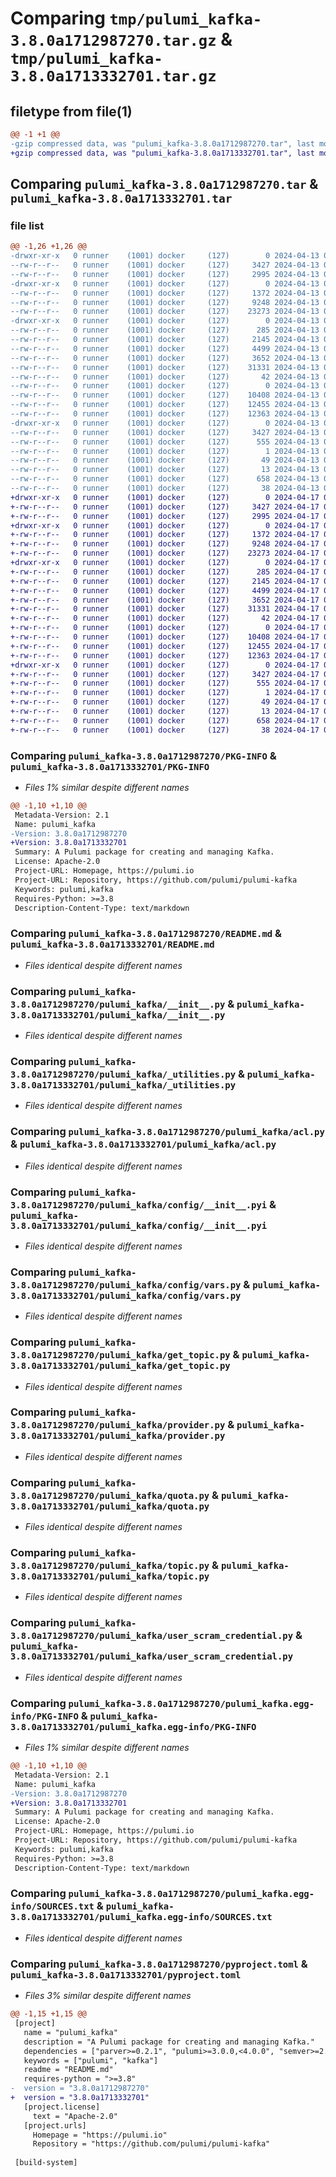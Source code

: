 # Comparing `tmp/pulumi_kafka-3.8.0a1712987270.tar.gz` & `tmp/pulumi_kafka-3.8.0a1713332701.tar.gz`

## filetype from file(1)

```diff
@@ -1 +1 @@
-gzip compressed data, was "pulumi_kafka-3.8.0a1712987270.tar", last modified: Sat Apr 13 05:56:13 2024, max compression
+gzip compressed data, was "pulumi_kafka-3.8.0a1713332701.tar", last modified: Wed Apr 17 05:51:11 2024, max compression
```

## Comparing `pulumi_kafka-3.8.0a1712987270.tar` & `pulumi_kafka-3.8.0a1713332701.tar`

### file list

```diff
@@ -1,26 +1,26 @@
-drwxr-xr-x   0 runner    (1001) docker     (127)        0 2024-04-13 05:56:13.458061 pulumi_kafka-3.8.0a1712987270/
--rw-r--r--   0 runner    (1001) docker     (127)     3427 2024-04-13 05:56:13.458061 pulumi_kafka-3.8.0a1712987270/PKG-INFO
--rw-r--r--   0 runner    (1001) docker     (127)     2995 2024-04-13 05:56:07.000000 pulumi_kafka-3.8.0a1712987270/README.md
-drwxr-xr-x   0 runner    (1001) docker     (127)        0 2024-04-13 05:56:13.454061 pulumi_kafka-3.8.0a1712987270/pulumi_kafka/
--rw-r--r--   0 runner    (1001) docker     (127)     1372 2024-04-13 05:56:07.000000 pulumi_kafka-3.8.0a1712987270/pulumi_kafka/__init__.py
--rw-r--r--   0 runner    (1001) docker     (127)     9248 2024-04-13 05:56:07.000000 pulumi_kafka-3.8.0a1712987270/pulumi_kafka/_utilities.py
--rw-r--r--   0 runner    (1001) docker     (127)    23273 2024-04-13 05:56:07.000000 pulumi_kafka-3.8.0a1712987270/pulumi_kafka/acl.py
-drwxr-xr-x   0 runner    (1001) docker     (127)        0 2024-04-13 05:56:13.458061 pulumi_kafka-3.8.0a1712987270/pulumi_kafka/config/
--rw-r--r--   0 runner    (1001) docker     (127)      285 2024-04-13 05:56:07.000000 pulumi_kafka-3.8.0a1712987270/pulumi_kafka/config/__init__.py
--rw-r--r--   0 runner    (1001) docker     (127)     2145 2024-04-13 05:56:07.000000 pulumi_kafka-3.8.0a1712987270/pulumi_kafka/config/__init__.pyi
--rw-r--r--   0 runner    (1001) docker     (127)     4499 2024-04-13 05:56:07.000000 pulumi_kafka-3.8.0a1712987270/pulumi_kafka/config/vars.py
--rw-r--r--   0 runner    (1001) docker     (127)     3652 2024-04-13 05:56:07.000000 pulumi_kafka-3.8.0a1712987270/pulumi_kafka/get_topic.py
--rw-r--r--   0 runner    (1001) docker     (127)    31331 2024-04-13 05:56:07.000000 pulumi_kafka-3.8.0a1712987270/pulumi_kafka/provider.py
--rw-r--r--   0 runner    (1001) docker     (127)       42 2024-04-13 05:56:07.000000 pulumi_kafka-3.8.0a1712987270/pulumi_kafka/pulumi-plugin.json
--rw-r--r--   0 runner    (1001) docker     (127)        0 2024-04-13 05:56:07.000000 pulumi_kafka-3.8.0a1712987270/pulumi_kafka/py.typed
--rw-r--r--   0 runner    (1001) docker     (127)    10408 2024-04-13 05:56:07.000000 pulumi_kafka-3.8.0a1712987270/pulumi_kafka/quota.py
--rw-r--r--   0 runner    (1001) docker     (127)    12455 2024-04-13 05:56:07.000000 pulumi_kafka-3.8.0a1712987270/pulumi_kafka/topic.py
--rw-r--r--   0 runner    (1001) docker     (127)    12363 2024-04-13 05:56:07.000000 pulumi_kafka-3.8.0a1712987270/pulumi_kafka/user_scram_credential.py
-drwxr-xr-x   0 runner    (1001) docker     (127)        0 2024-04-13 05:56:13.458061 pulumi_kafka-3.8.0a1712987270/pulumi_kafka.egg-info/
--rw-r--r--   0 runner    (1001) docker     (127)     3427 2024-04-13 05:56:13.000000 pulumi_kafka-3.8.0a1712987270/pulumi_kafka.egg-info/PKG-INFO
--rw-r--r--   0 runner    (1001) docker     (127)      555 2024-04-13 05:56:13.000000 pulumi_kafka-3.8.0a1712987270/pulumi_kafka.egg-info/SOURCES.txt
--rw-r--r--   0 runner    (1001) docker     (127)        1 2024-04-13 05:56:13.000000 pulumi_kafka-3.8.0a1712987270/pulumi_kafka.egg-info/dependency_links.txt
--rw-r--r--   0 runner    (1001) docker     (127)       49 2024-04-13 05:56:13.000000 pulumi_kafka-3.8.0a1712987270/pulumi_kafka.egg-info/requires.txt
--rw-r--r--   0 runner    (1001) docker     (127)       13 2024-04-13 05:56:13.000000 pulumi_kafka-3.8.0a1712987270/pulumi_kafka.egg-info/top_level.txt
--rw-r--r--   0 runner    (1001) docker     (127)      658 2024-04-13 05:56:07.000000 pulumi_kafka-3.8.0a1712987270/pyproject.toml
--rw-r--r--   0 runner    (1001) docker     (127)       38 2024-04-13 05:56:13.458061 pulumi_kafka-3.8.0a1712987270/setup.cfg
+drwxr-xr-x   0 runner    (1001) docker     (127)        0 2024-04-17 05:51:11.501471 pulumi_kafka-3.8.0a1713332701/
+-rw-r--r--   0 runner    (1001) docker     (127)     3427 2024-04-17 05:51:11.497470 pulumi_kafka-3.8.0a1713332701/PKG-INFO
+-rw-r--r--   0 runner    (1001) docker     (127)     2995 2024-04-17 05:51:04.000000 pulumi_kafka-3.8.0a1713332701/README.md
+drwxr-xr-x   0 runner    (1001) docker     (127)        0 2024-04-17 05:51:11.497470 pulumi_kafka-3.8.0a1713332701/pulumi_kafka/
+-rw-r--r--   0 runner    (1001) docker     (127)     1372 2024-04-17 05:51:04.000000 pulumi_kafka-3.8.0a1713332701/pulumi_kafka/__init__.py
+-rw-r--r--   0 runner    (1001) docker     (127)     9248 2024-04-17 05:51:04.000000 pulumi_kafka-3.8.0a1713332701/pulumi_kafka/_utilities.py
+-rw-r--r--   0 runner    (1001) docker     (127)    23273 2024-04-17 05:51:04.000000 pulumi_kafka-3.8.0a1713332701/pulumi_kafka/acl.py
+drwxr-xr-x   0 runner    (1001) docker     (127)        0 2024-04-17 05:51:11.497470 pulumi_kafka-3.8.0a1713332701/pulumi_kafka/config/
+-rw-r--r--   0 runner    (1001) docker     (127)      285 2024-04-17 05:51:04.000000 pulumi_kafka-3.8.0a1713332701/pulumi_kafka/config/__init__.py
+-rw-r--r--   0 runner    (1001) docker     (127)     2145 2024-04-17 05:51:04.000000 pulumi_kafka-3.8.0a1713332701/pulumi_kafka/config/__init__.pyi
+-rw-r--r--   0 runner    (1001) docker     (127)     4499 2024-04-17 05:51:04.000000 pulumi_kafka-3.8.0a1713332701/pulumi_kafka/config/vars.py
+-rw-r--r--   0 runner    (1001) docker     (127)     3652 2024-04-17 05:51:04.000000 pulumi_kafka-3.8.0a1713332701/pulumi_kafka/get_topic.py
+-rw-r--r--   0 runner    (1001) docker     (127)    31331 2024-04-17 05:51:04.000000 pulumi_kafka-3.8.0a1713332701/pulumi_kafka/provider.py
+-rw-r--r--   0 runner    (1001) docker     (127)       42 2024-04-17 05:51:04.000000 pulumi_kafka-3.8.0a1713332701/pulumi_kafka/pulumi-plugin.json
+-rw-r--r--   0 runner    (1001) docker     (127)        0 2024-04-17 05:51:04.000000 pulumi_kafka-3.8.0a1713332701/pulumi_kafka/py.typed
+-rw-r--r--   0 runner    (1001) docker     (127)    10408 2024-04-17 05:51:04.000000 pulumi_kafka-3.8.0a1713332701/pulumi_kafka/quota.py
+-rw-r--r--   0 runner    (1001) docker     (127)    12455 2024-04-17 05:51:04.000000 pulumi_kafka-3.8.0a1713332701/pulumi_kafka/topic.py
+-rw-r--r--   0 runner    (1001) docker     (127)    12363 2024-04-17 05:51:04.000000 pulumi_kafka-3.8.0a1713332701/pulumi_kafka/user_scram_credential.py
+drwxr-xr-x   0 runner    (1001) docker     (127)        0 2024-04-17 05:51:11.497470 pulumi_kafka-3.8.0a1713332701/pulumi_kafka.egg-info/
+-rw-r--r--   0 runner    (1001) docker     (127)     3427 2024-04-17 05:51:11.000000 pulumi_kafka-3.8.0a1713332701/pulumi_kafka.egg-info/PKG-INFO
+-rw-r--r--   0 runner    (1001) docker     (127)      555 2024-04-17 05:51:11.000000 pulumi_kafka-3.8.0a1713332701/pulumi_kafka.egg-info/SOURCES.txt
+-rw-r--r--   0 runner    (1001) docker     (127)        1 2024-04-17 05:51:11.000000 pulumi_kafka-3.8.0a1713332701/pulumi_kafka.egg-info/dependency_links.txt
+-rw-r--r--   0 runner    (1001) docker     (127)       49 2024-04-17 05:51:11.000000 pulumi_kafka-3.8.0a1713332701/pulumi_kafka.egg-info/requires.txt
+-rw-r--r--   0 runner    (1001) docker     (127)       13 2024-04-17 05:51:11.000000 pulumi_kafka-3.8.0a1713332701/pulumi_kafka.egg-info/top_level.txt
+-rw-r--r--   0 runner    (1001) docker     (127)      658 2024-04-17 05:51:04.000000 pulumi_kafka-3.8.0a1713332701/pyproject.toml
+-rw-r--r--   0 runner    (1001) docker     (127)       38 2024-04-17 05:51:11.501471 pulumi_kafka-3.8.0a1713332701/setup.cfg
```

### Comparing `pulumi_kafka-3.8.0a1712987270/PKG-INFO` & `pulumi_kafka-3.8.0a1713332701/PKG-INFO`

 * *Files 1% similar despite different names*

```diff
@@ -1,10 +1,10 @@
 Metadata-Version: 2.1
 Name: pulumi_kafka
-Version: 3.8.0a1712987270
+Version: 3.8.0a1713332701
 Summary: A Pulumi package for creating and managing Kafka.
 License: Apache-2.0
 Project-URL: Homepage, https://pulumi.io
 Project-URL: Repository, https://github.com/pulumi/pulumi-kafka
 Keywords: pulumi,kafka
 Requires-Python: >=3.8
 Description-Content-Type: text/markdown
```

### Comparing `pulumi_kafka-3.8.0a1712987270/README.md` & `pulumi_kafka-3.8.0a1713332701/README.md`

 * *Files identical despite different names*

### Comparing `pulumi_kafka-3.8.0a1712987270/pulumi_kafka/__init__.py` & `pulumi_kafka-3.8.0a1713332701/pulumi_kafka/__init__.py`

 * *Files identical despite different names*

### Comparing `pulumi_kafka-3.8.0a1712987270/pulumi_kafka/_utilities.py` & `pulumi_kafka-3.8.0a1713332701/pulumi_kafka/_utilities.py`

 * *Files identical despite different names*

### Comparing `pulumi_kafka-3.8.0a1712987270/pulumi_kafka/acl.py` & `pulumi_kafka-3.8.0a1713332701/pulumi_kafka/acl.py`

 * *Files identical despite different names*

### Comparing `pulumi_kafka-3.8.0a1712987270/pulumi_kafka/config/__init__.pyi` & `pulumi_kafka-3.8.0a1713332701/pulumi_kafka/config/__init__.pyi`

 * *Files identical despite different names*

### Comparing `pulumi_kafka-3.8.0a1712987270/pulumi_kafka/config/vars.py` & `pulumi_kafka-3.8.0a1713332701/pulumi_kafka/config/vars.py`

 * *Files identical despite different names*

### Comparing `pulumi_kafka-3.8.0a1712987270/pulumi_kafka/get_topic.py` & `pulumi_kafka-3.8.0a1713332701/pulumi_kafka/get_topic.py`

 * *Files identical despite different names*

### Comparing `pulumi_kafka-3.8.0a1712987270/pulumi_kafka/provider.py` & `pulumi_kafka-3.8.0a1713332701/pulumi_kafka/provider.py`

 * *Files identical despite different names*

### Comparing `pulumi_kafka-3.8.0a1712987270/pulumi_kafka/quota.py` & `pulumi_kafka-3.8.0a1713332701/pulumi_kafka/quota.py`

 * *Files identical despite different names*

### Comparing `pulumi_kafka-3.8.0a1712987270/pulumi_kafka/topic.py` & `pulumi_kafka-3.8.0a1713332701/pulumi_kafka/topic.py`

 * *Files identical despite different names*

### Comparing `pulumi_kafka-3.8.0a1712987270/pulumi_kafka/user_scram_credential.py` & `pulumi_kafka-3.8.0a1713332701/pulumi_kafka/user_scram_credential.py`

 * *Files identical despite different names*

### Comparing `pulumi_kafka-3.8.0a1712987270/pulumi_kafka.egg-info/PKG-INFO` & `pulumi_kafka-3.8.0a1713332701/pulumi_kafka.egg-info/PKG-INFO`

 * *Files 1% similar despite different names*

```diff
@@ -1,10 +1,10 @@
 Metadata-Version: 2.1
 Name: pulumi_kafka
-Version: 3.8.0a1712987270
+Version: 3.8.0a1713332701
 Summary: A Pulumi package for creating and managing Kafka.
 License: Apache-2.0
 Project-URL: Homepage, https://pulumi.io
 Project-URL: Repository, https://github.com/pulumi/pulumi-kafka
 Keywords: pulumi,kafka
 Requires-Python: >=3.8
 Description-Content-Type: text/markdown
```

### Comparing `pulumi_kafka-3.8.0a1712987270/pulumi_kafka.egg-info/SOURCES.txt` & `pulumi_kafka-3.8.0a1713332701/pulumi_kafka.egg-info/SOURCES.txt`

 * *Files identical despite different names*

### Comparing `pulumi_kafka-3.8.0a1712987270/pyproject.toml` & `pulumi_kafka-3.8.0a1713332701/pyproject.toml`

 * *Files 3% similar despite different names*

```diff
@@ -1,15 +1,15 @@
 [project]
   name = "pulumi_kafka"
   description = "A Pulumi package for creating and managing Kafka."
   dependencies = ["parver>=0.2.1", "pulumi>=3.0.0,<4.0.0", "semver>=2.8.1"]
   keywords = ["pulumi", "kafka"]
   readme = "README.md"
   requires-python = ">=3.8"
-  version = "3.8.0a1712987270"
+  version = "3.8.0a1713332701"
   [project.license]
     text = "Apache-2.0"
   [project.urls]
     Homepage = "https://pulumi.io"
     Repository = "https://github.com/pulumi/pulumi-kafka"
 
 [build-system]
```

